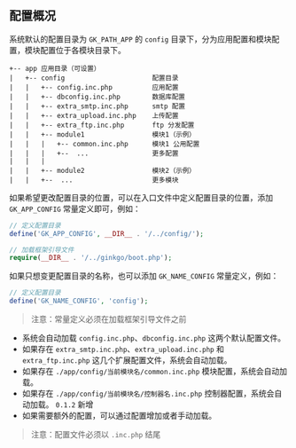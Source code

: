 ## 配置概况

系统默认的配置目录为 `GK_PATH_APP` 的 `config` 目录下，分为应用配置和模块配置，模块配置位于各模块目录下。

    +-- app 应用目录（可设置）
    |   +-- config                      配置目录
    |   |   +-- config.inc.php          应用配置
    |   |   +-- dbconfig.inc.php        数据库配置
    |   |   +-- extra_smtp.inc.php      smtp 配置
    |   |   +-- extra_upload.inc.php    上传配置
    |   |   +-- extra_ftp.inc.php       ftp 分发配置
    |   |   +-- module1                 模块1（示例）
    |   |   |   +-- common.inc.php      模块1 公用配置
    |   |   |   +--  ...                更多配置
    |   |   |
    |   |   +-- module2                 模块2（示例）
    |   |   +--  ...                    更多模块

如果希望更改配置目录的位置，可以在入口文件中定义配置目录的位置，添加 `GK_APP_CONFIG` 常量定义即可，例如：

``` php
// 定义配置目录
define('GK_APP_CONFIG', __DIR__ . '/../config/');

// 加载框架引导文件
require(__DIR__ . '/../ginkgo/boot.php');
```
    
如果只想变更配置目录的名称，也可以添加 `GK_NAME_CONFIG` 常量定义，例如：

``` php
// 定义配置目录
define('GK_NAME_CONFIG', 'config');
```

> 注意：常量定义必须在加载框架引导文件之前 

* 系统会自动加载 `config.inc.php`、`dbconfig.inc.php` 这两个默认配置文件。
* 如果存在 `extra_smtp.inc.php`、`extra_upload.inc.php` 和 `extra_ftp.inc.php` 这几个扩展配置文件，系统会自动加载。
* 如果存在 `./app/config/当前模块名/common.inc.php` 模块配置，系统会自动加载。
* 如果存在 `./app/config/当前模块名/控制器名.inc.php` 控制器配置，系统会自动加载。 `0.1.2` 新增
* 如果需要额外的配置，可以通过配置增加或者手动加载。

> 注意：配置文件必须以 `.inc.php` 结尾